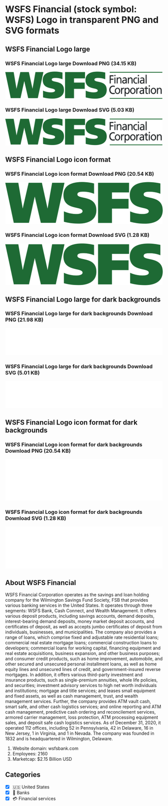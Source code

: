 # WSFS Financial (stock symbol: WSFS) Logo in transparent PNG and SVG formats

## WSFS Financial Logo large

### WSFS Financial Logo large Download PNG (34.15 KB)

![WSFS Financial Logo large Download PNG (34.15 KB)](/img/orig/WSFS_BIG-55362963.png)

### WSFS Financial Logo large Download SVG (5.03 KB)

![WSFS Financial Logo large Download SVG (5.03 KB)](/img/orig/WSFS_BIG-0579d1e5.svg)

## WSFS Financial Logo icon format

### WSFS Financial Logo icon format Download PNG (20.54 KB)

![WSFS Financial Logo icon format Download PNG (20.54 KB)](/img/orig/WSFS-1cc1d412.png)

### WSFS Financial Logo icon format Download SVG (1.28 KB)

![WSFS Financial Logo icon format Download SVG (1.28 KB)](/img/orig/WSFS-c910f956.svg)

## WSFS Financial Logo large for dark backgrounds

### WSFS Financial Logo large for dark backgrounds Download PNG (21.98 KB)

![WSFS Financial Logo large for dark backgrounds Download PNG (21.98 KB)](/img/orig/WSFS_BIG.D-40cdffa6.png)

### WSFS Financial Logo large for dark backgrounds Download SVG (5.01 KB)

![WSFS Financial Logo large for dark backgrounds Download SVG (5.01 KB)](/img/orig/WSFS_BIG.D-4baecce5.svg)

## WSFS Financial Logo icon format for dark backgrounds

### WSFS Financial Logo icon format for dark backgrounds Download PNG (20.54 KB)

![WSFS Financial Logo icon format for dark backgrounds Download PNG (20.54 KB)](/img/orig/WSFS.D-8e1ef5f6.png)

### WSFS Financial Logo icon format for dark backgrounds Download SVG (1.28 KB)

![WSFS Financial Logo icon format for dark backgrounds Download SVG (1.28 KB)](/img/orig/WSFS.D-5554fcd0.svg)

## About WSFS Financial

WSFS Financial Corporation operates as the savings and loan holding company for the Wilmington Savings Fund Society, FSB that provides various banking services in the United States. It operates through three segments: WSFS Bank, Cash Connect, and Wealth Management. It offers various deposit products, including savings accounts, demand deposits, interest-bearing demand deposits, money market deposit accounts, and certificates of deposit, as well as accepts jumbo certificates of deposit from individuals, businesses, and municipalities. The company also provides a range of loans, which comprise fixed and adjustable rate residential loans; commercial real estate mortgage loans; commercial construction loans to developers; commercial loans for working capital, financing equipment and real estate acquisitions, business expansion, and other business purposes; and consumer credit products, such as home improvement, automobile, and other secured and unsecured personal installment loans, as well as home equity lines and unsecured lines of credit, and government-insured reverse mortgages. In addition, it offers various third-party investment and insurance products, such as single-premium annuities, whole life policies, and securities; investment advisory services to high net worth individuals and institutions; mortgage and title services; and leases small equipment and fixed assets, as well as cash management, trust, and wealth management services. Further, the company provides ATM vault cash, smart safe, and other cash logistics services; and online reporting and ATM cash management, predictive cash ordering and reconcilement services, armored carrier management, loss protection, ATM processing equipment sales, and deposit safe cash logistics services. As of December 31, 2020, it operated 112 offices, including 52 in Pennsylvania, 42 in Delaware, 16 in New Jersey, 1 in Virginia, and 1 in Nevada. The company was founded in 1832 and is headquartered in Wilmington, Delaware.

1. Website domain: wsfsbank.com
2. Employees: 2160
3. Marketcap: $2.15 Billion USD


## Categories
- [x] 🇺🇸 United States
- [x] 🏦 Banks
- [x] 💳 Financial services
